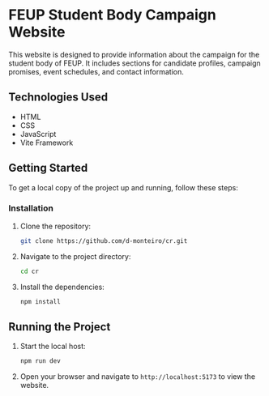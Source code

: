 # FEUP Student Body Campaign Website

This website is designed to provide information about the campaign for the student body of FEUP. It includes sections for candidate profiles, campaign promises, event schedules, and contact information.


## Technologies Used
- HTML
- CSS
- JavaScript
- Vite Framework

## Getting Started
To get a local copy of the project up and running, follow these steps:

### Installation
1. Clone the repository:
    ```sh
    git clone https://github.com/d-monteiro/cr.git
    ```
2. Navigate to the project directory:
    ```sh
    cd cr
    ```
3. Install the dependencies:
    ```sh
    npm install
    ```

## Running the Project
1. Start the local host:
    ```sh
    npm run dev
    ```
2. Open your browser and navigate to `http://localhost:5173` to view the website.

